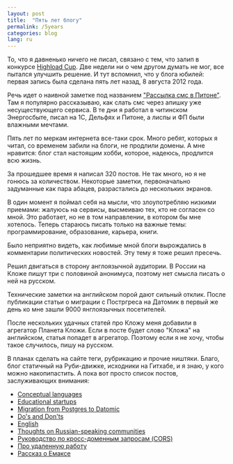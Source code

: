 ```yaml
---
layout: post
title:  "Пять лет блогу"
permalink: /5years
categories: blog
lang: ru
---
```


[hl]: https://highloadcup.ru/
[link]: http://grishaev.me/2012/08/08/1/

То, что я давненько ничего не писал, связано с тем, что залип в
конкурсе [Highload Cup][hl]. Две недели ни о чем другом думать не мог, все
пытался улучшить решение. И тут вспомнил, что у блога юбилей: первая запись была
сделана пять лет назад, 8 августа 2012 года.

Речь идет о наивной заметке под названием ["Рассылка смс в Питоне"][link]. Там я
популярно рассказываю, как слать смс через апишку уже несуществующего сервиса. В
те дни я работал в читинском Энергосбыте, писал на 1С, Дельфях и Питоне, а лиспы
и ФП были влажными мечтами.

Пять лет по меркам интернета все-таки срок. Много ребят, которых я читал, со
временем забили на блоги, не продлили домены. А мне нравится: блог стал
настоящим хобби, которое, надеюсь, продлится всю жизнь.

За прошедшее время я написал 320 постов. Не так много, но я не гонюсь за
количеством. Некоторые заметки, первоначально задуманные как пара абацев,
разрастались до нескольких экранов.

В один момент я поймал себя на мысли, что злоупотребляю низкими приемами:
жалуюсь на сервисы, высмеиваю тех, кто не согласен со мной. Это работает, но не
в том направлении, в котором бы мне хотелось. Теперь стараюсь писать только на
важные темы: программирование, образование, карьера, книги.

Было неприятно видеть, как любимые мной блоги вырождались в комментарии
политических новостей. Эту тему я тоже решил пресечь.

Решил двигаться в сторону англоязычной аудитории. В России на Кложе пишут три с
половиной анонимуса, поэтому нет смысла писать о ней на русском.

Технические заметки на английском порой дают сильный отклик. После
публикации статьи о миграции с Постргреса на Датомик в первый же день ко мне
зашли 9000 янглоязычных посетителей.

После нескольких удачных статей про Кложу меня добавили в агрегатор Планета
Кложи. Если в посте будет слово "Кложа" на английском, статья попадет в
агрегатор. Поэтому если я не хочу, чтобы такое случилось, пишу на русском.

В планах сделать на сайте теги, рубрикацию и прочие ништяки. Благо, блог
статичный на Руби-движке, исходники на Гитхабе, и я знаю, у кого можно
накопипастить. А пока вот просто список постов, заслуживающих внимания:

- [Conceptual languages](/en/concept)
- [Educational startups](/en/edu-startups)
- [Migration from Postgres to Datomic](/en/pg-to-datomic)
- [Do's and Don'ts](/en/dos-and-donts)
- [English](/en/english)
- [Thoughts on Russian-speaking communities](/en/russian-communities)
- [Руководство по кросс-доменным запросам (CORS)](/cors)
- [Про удаленную работу](/remote)
- [Рассказ о Емаксе](/emacs-story)
